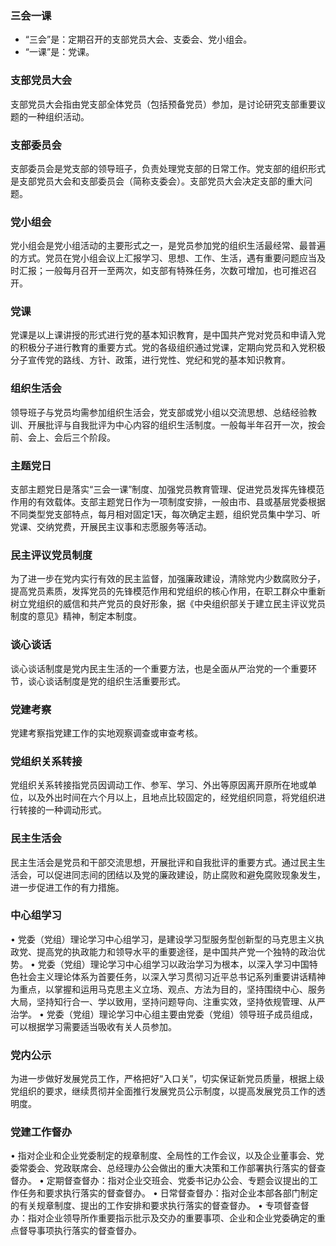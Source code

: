 ### 三会一课
- “三会”是：定期召开的支部党员大会、支委会、党小组会。
- “一课”是：党课。

### 支部党员大会
支部党员大会指由党支部全体党员（包括预备党员）参加，是讨论研究支部重要议题的一种组织活动。

### 支部委员会
支部委员会是党支部的领导班子，负责处理党支部的日常工作。党支部的组织形式是支部党员大会和支部委员会（简称支委会）。支部党员大会决定支部的重大问题。

### 党小组会
党小组会是党小组活动的主要形式之一，是党员参加党的组织生活最经常、最普遍的方式。党员在党小组会议上汇报学习、思想、工作、生活，遇有重要问题应当及时汇报；一般每月召开一至两次，如支部有特殊任务，次数可增加，也可推迟召开。

### 党课
党课是以上课讲授的形式进行党的基本知识教育，是中国共产党对党员和申请入党的积极分子进行教育的重要方式。党的各级组织通过党课，定期向党员和入党积极分子宣传党的路线、方针、政策，进行党性、党纪和党的基本知识教育。

### 组织生活会
领导班子与党员均需参加组织生活会，党支部或党小组以交流思想、总结经验教训、开展批评与自我批评为中心内容的组织生活制度。一般每半年召开一次，按会前、会上、会后三个阶段。

### 主题党日
支部主题党日是落实“三会一课”制度、加强党员教育管理、促进党员发挥先锋模范作用的有效载体。支部主题党日作为一项制度安排，一般由市、县或基层党委根据不同类型党支部特点，每月相对固定1天，每次确定主题，组织党员集中学习、听党课、交纳党费，开展民主议事和志愿服务等活动。

### 民主评议党员制度
为了进一步在党内实行有效的民主监督，加强廉政建设，清除党内少数腐败分子，提高党员素质，发挥党员的先锋模范作用和党组织的核心作用，在职工群众中重新树立党组织的威信和共产党员的良好形象，据《中央组织部关于建立民主评议党员制度的意见》精神，制定本制度。

### 谈心谈话
谈心谈话制度是党内民主生活的一个重要方法，也是全面从严治党的一个重要环节，谈心谈话制度是党的组织生活重要形式。

### 党建考察
党建考察指党建工作的实地观察调查或审查考核。

### 党组织关系转接
党组织关系转接指党员因调动工作、参军、学习、外出等原因离开原所在地或单位，以及外出时间在六个月以上，且地点比较固定的，经党组织同意，将党组织进行转接的一种调动形式。

### 民主生活会
民主生活会是党员和干部交流思想，开展批评和自我批评的重要方式。通过民主生活会，可以促进同志间的团结以及党的廉政建设，防止腐败和避免腐败现象发生，进一步促进工作的有力措施。

### 中心组学习
•	党委（党组）理论学习中心组学习，是建设学习型服务型创新型的马克思主义执政党、提高党的执政能力和领导水平的重要途径，是中国共产党一个独特的政治优势。
•	党委（党组）理论学习中心组学习以政治学习为根本，以深入学习中国特色社会主义理论体系为首要任务，以深入学习贯彻习近平总书记系列重要讲话精神为重点，以掌握和运用马克思主义立场、观点、方法为目的，坚持围绕中心、服务大局，坚持知行合一、学以致用，坚持问题导向、注重实效，坚持依规管理、从严治学。
•	党委（党组）理论学习中心组主要由党委（党组）领导班子成员组成，可以根据学习需要适当吸收有关人员参加。

### 党内公示
为进一步做好发展党员工作，严格把好“入口关”，切实保证新党员质量，根据上级党组织的要求，继续贯彻并全面推行发展党员公示制度，以提高发展党员工作的透明度。

### 党建工作督办
•	指对企业和企业党委制定的规章制度、全局性的工作会议，以及企业董事会、党委常委会、党政联席会、总经理办公会做出的重大决策和工作部署执行落实的督查督办。
•	定期督查督办：指对企业交班会、党委书记办公会、专题会议提出的工作任务和要求执行落实的督查督办。
•	日常督查督办：指对企业本部各部门制定的有关规章制度、提出的工作安排和要求执行落实的督查督办。
•	专项督查督办：指对企业领导所作重要指示批示及交办的重要事项、企业和企业党委确定的重点督导事项执行落实的督查督办。
